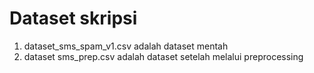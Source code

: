 # Dataset skripsi

<ol>
  <li>dataset_sms_spam_v1.csv adalah dataset mentah</li>
  <li>dataset sms_prep.csv adalah dataset setelah melalui preprocessing</li>
</ol>
